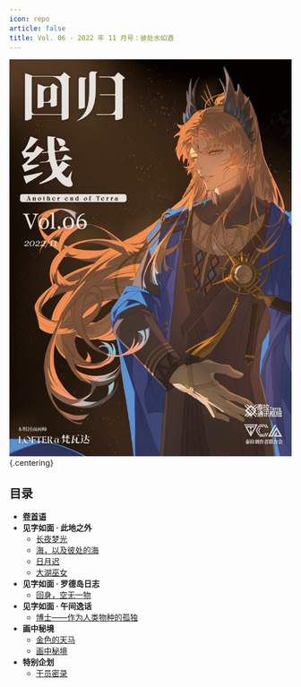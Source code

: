 ```yaml
---
icon: repo
article: false
title: Vol. 06 - 2022 年 11 月号：彼处水如酒
---
```


![](./res/cover.jpg) {.centering}

## 目录

- [**卷首语**](intro.html)
- **见字如面 · 此地之外**
  - [长夜梦光](article1.html)
  - [海，以及彼处的海](article2.html)
  - [日月迟](article4.html)
  - [大湖巫女](article6.html)
- **见字如面 · 罗德岛日志**
  - [回身，空无一物](article3.html)
- **见字如面 · 午间逸话**
  - [博士——作为人类物种的孤独](article5.html)
- **画中秘境**
  - [金色的天马](comic1.html)
  - [画中秘境](paintings.html)
- **特别企划**
  - [干员密录](interview.html)

<ArticleAd />